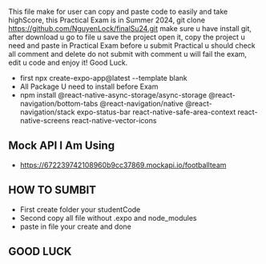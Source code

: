This file make for user can copy and paste code to easily and take highScore, this Practical Exam is in Summer 2024,
git clone https://github.com/NguyenLock/finalSu24.git make sure u have install git, 
after download u go to file u save the project open it,
copy the project u need and paste in Practical Exam before u submit Practical u should check all comment and delete do not submit with comment u will fail the exam,
edit u code and enjoy it! Good Luck.
- first npx create-expo-app@latest --template blank
- All Package U need to install before Exam 
- npm install @react-native-async-storage/async-storage @react-navigation/bottom-tabs @react-navigation/native @react-navigation/stack expo-status-bar react-native-safe-area-context react-native-screens react-native-vector-icons
## Mock API I Am Using
- https://672239742108960b9cc37869.mockapi.io/footballteam
## HOW TO SUMBIT
- First create folder your studentCode 
- Second copy all file without .expo and node_modules
- paste in file your create and done
## GOOD LUCK
